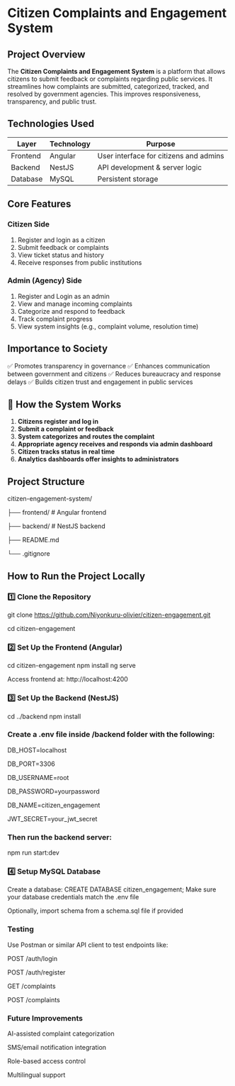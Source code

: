 
# Citizen Complaints and Engagement System

## Project Overview

The **Citizen Complaints and Engagement System** is a platform that allows citizens to submit feedback or complaints regarding public services. It streamlines how complaints are submitted, categorized, tracked, and resolved by government agencies. This improves responsiveness, transparency, and public trust.

## Technologies Used

| Layer     | Technology     | Purpose                                |
|-----------|----------------|----------------------------------------|
| Frontend  | Angular         | User interface for citizens and admins |
| Backend   | NestJS          | API development & server logic         |
| Database  | MySQL           | Persistent storage                     |

## Core Features

### Citizen Side
1. Register and login as a citizen
2. Submit feedback or complaints
3. View ticket status and history
4. Receive responses from public institutions

### Admin (Agency) Side
1. Register and Login as an admin
2. View and manage incoming complaints
3. Categorize and respond to feedback
4. Track complaint progress
5. View system insights (e.g., complaint volume, resolution time)
## Importance to Society

✅ Promotes transparency in governance
✅ Enhances communication between government and citizens
✅ Reduces bureaucracy and response delays
✅ Builds citizen trust and engagement in public services

## 🧰 How the System Works

1. **Citizens register and log in**
2. **Submit a complaint or feedback**
3. **System categorizes and routes the complaint**
4. **Appropriate agency receives and responds via admin dashboard**
5. **Citizen tracks status in real time**
6. **Analytics dashboards offer insights to administrators**
   
## Project Structure

citizen-engagement-system/

├── frontend/ # Angular frontend

├── backend/ # NestJS backend

├── README.md

└── .gitignore

## How to Run the Project Locally

### 1️⃣ Clone the Repository

git clone https://github.com/Niyonkuru-olivier/citizen-engagement.git

cd citizen-engagement

### 2️⃣ Set Up the Frontend (Angular)
cd citizen-engagement
npm install
ng serve

Access frontend at: http://localhost:4200
### 3️⃣ Set Up the Backend (NestJS)
cd ../backend
npm install
### Create a .env file inside /backend folder with the following:
DB_HOST=localhost

DB_PORT=3306

DB_USERNAME=root

DB_PASSWORD=yourpassword

DB_NAME=citizen_engagement

JWT_SECRET=your_jwt_secret
### Then run the backend server:
npm run start:dev
### 4️⃣ Setup MySQL Database
Create a database:
CREATE DATABASE citizen_engagement;
Make sure your database credentials match the .env file

Optionally, import schema from a schema.sql file if provided

### Testing
Use Postman or similar API client to test endpoints like:

POST /auth/login

POST /auth/register

GET /complaints

POST /complaints

### Future Improvements
AI-assisted complaint categorization

SMS/email notification integration

Role-based access control

Multilingual support
